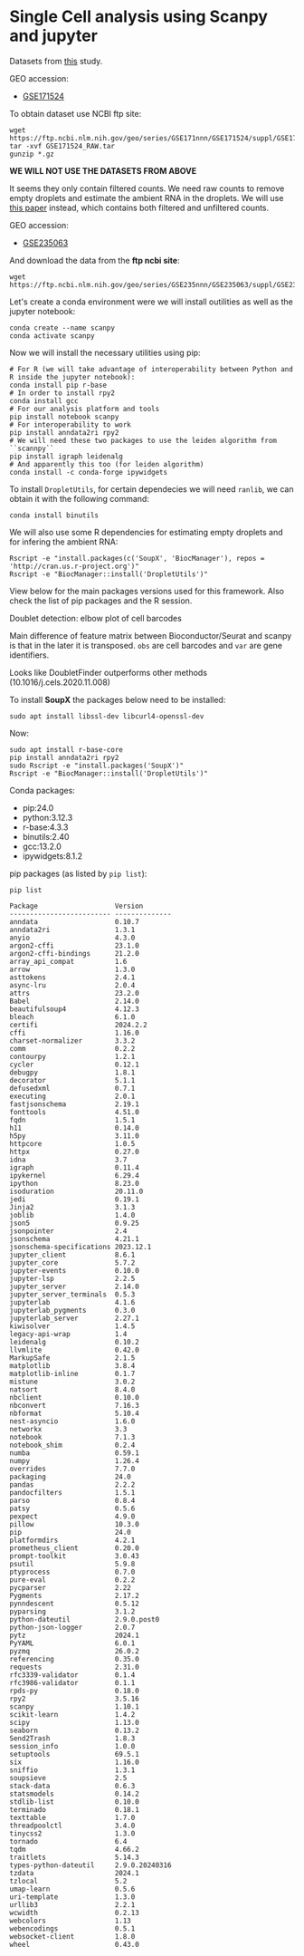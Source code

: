 # Single Cell analysis using Scanpy and jupyter

Datasets from [this](https://www.nature.com/articles/s41586-021-03569-1) study.

GEO accession:
* [GSE171524](https://www.ncbi.nlm.nih.gov/geo/query/acc.cgi?acc=GSE171524)

To obtain dataset use NCBI ftp site:

```
wget https://ftp.ncbi.nlm.nih.gov/geo/series/GSE171nnn/GSE171524/suppl/GSE171524_RAW.tar
tar -xvf GSE171524_RAW.tar
gunzip *.gz
```

**WE WILL NOT USE THE DATASETS FROM ABOVE**

It seems they only contain filtered counts. We need raw counts to remove empty droplets and estimate the ambient RNA in the droplets. We will use [this paper](https://www.cell.com/cancer-cell/fulltext/S1535-6108%2823%2900364-1#secsectitle0095) instead, which contains both filtered and unfiltered counts.

GEO accession:
* [GSE235063](https://www.ncbi.nlm.nih.gov/geo/query/acc.cgi?acc=GSE235063)

And download the data from the **ftp ncbi site**:

```
wget https://ftp.ncbi.nlm.nih.gov/geo/series/GSE235nnn/GSE235063/suppl/GSE235063_RAW.tar
```


Let's create a conda environment were we will install outilities as well as the jupyter notebook:

```
conda create --name scanpy
conda activate scanpy
```

Now we will install the necessary utilities using pip:

```
# For R (we will take advantage of interoperability between Python and R inside the jupyter notebook):
conda install pip r-base
# In order to install rpy2
conda install gcc
# For our analysis platform and tools
pip install notebook scanpy
# For interoperability to work
pip install anndata2ri rpy2
# We will need these two packages to use the leiden algorithm from ``scannpy``
pip install igraph leidenalg
# And apparently this too (for leiden algorithm)
conda install -c conda-forge ipywidgets
```

To install ``DropletUtils``, for certain dependecies we will need ``ranlib``, we can obtain it with the following command:

```
conda install binutils
```

We will also use some R dependencies for estimating empty droplets and for infering the ambient RNA:

```
Rscript -e "install.packages(c('SoupX', 'BiocManager'), repos = 'http://cran.us.r-project.org')"
Rscript -e "BiocManager::install('DropletUtils')"

```

View below for the main packages versions used for this framework. Also check the list of pip packages and the R session.



Doublet detection: elbow plot of cell barcodes

Main difference of feature matrix between Bioconductor/Seurat and scanpy is that in the later it is transposed. ``obs`` are cell barcodes and ``var`` are gene identifiers.

Looks like DoubletFinder outperforms other methods (10.1016/j.cels.2020.11.008)

To install **SoupX** the packages below need to be installed:

```
sudo apt install libssl-dev libcurl4-openssl-dev
```

Now:

```
sudo apt install r-base-core
pip install anndata2ri rpy2
sudo Rscript -e "install.packages('SoupX')"
Rscript -e "BiocManager::install('DropletUtils')"
```

Conda packages:

* pip:24.0
* python:3.12.3
* r-base:4.3.3
* binutils:2.40
* gcc:13.2.0
* ipywidgets:8.1.2

pip packages (as listed by ``pip list``):

```
pip list

Package                   Version
------------------------- --------------
anndata                   0.10.7
anndata2ri                1.3.1
anyio                     4.3.0
argon2-cffi               23.1.0
argon2-cffi-bindings      21.2.0
array_api_compat          1.6
arrow                     1.3.0
asttokens                 2.4.1
async-lru                 2.0.4
attrs                     23.2.0
Babel                     2.14.0
beautifulsoup4            4.12.3
bleach                    6.1.0
certifi                   2024.2.2
cffi                      1.16.0
charset-normalizer        3.3.2
comm                      0.2.2
contourpy                 1.2.1
cycler                    0.12.1
debugpy                   1.8.1
decorator                 5.1.1
defusedxml                0.7.1
executing                 2.0.1
fastjsonschema            2.19.1
fonttools                 4.51.0
fqdn                      1.5.1
h11                       0.14.0
h5py                      3.11.0
httpcore                  1.0.5
httpx                     0.27.0
idna                      3.7
igraph                    0.11.4
ipykernel                 6.29.4
ipython                   8.23.0
isoduration               20.11.0
jedi                      0.19.1
Jinja2                    3.1.3
joblib                    1.4.0
json5                     0.9.25
jsonpointer               2.4
jsonschema                4.21.1
jsonschema-specifications 2023.12.1
jupyter_client            8.6.1
jupyter_core              5.7.2
jupyter-events            0.10.0
jupyter-lsp               2.2.5
jupyter_server            2.14.0
jupyter_server_terminals  0.5.3
jupyterlab                4.1.6
jupyterlab_pygments       0.3.0
jupyterlab_server         2.27.1
kiwisolver                1.4.5
legacy-api-wrap           1.4
leidenalg                 0.10.2
llvmlite                  0.42.0
MarkupSafe                2.1.5
matplotlib                3.8.4
matplotlib-inline         0.1.7
mistune                   3.0.2
natsort                   8.4.0
nbclient                  0.10.0
nbconvert                 7.16.3
nbformat                  5.10.4
nest-asyncio              1.6.0
networkx                  3.3
notebook                  7.1.3
notebook_shim             0.2.4
numba                     0.59.1
numpy                     1.26.4
overrides                 7.7.0
packaging                 24.0
pandas                    2.2.2
pandocfilters             1.5.1
parso                     0.8.4
patsy                     0.5.6
pexpect                   4.9.0
pillow                    10.3.0
pip                       24.0
platformdirs              4.2.1
prometheus_client         0.20.0
prompt-toolkit            3.0.43
psutil                    5.9.8
ptyprocess                0.7.0
pure-eval                 0.2.2
pycparser                 2.22
Pygments                  2.17.2
pynndescent               0.5.12
pyparsing                 3.1.2
python-dateutil           2.9.0.post0
python-json-logger        2.0.7
pytz                      2024.1
PyYAML                    6.0.1
pyzmq                     26.0.2
referencing               0.35.0
requests                  2.31.0
rfc3339-validator         0.1.4
rfc3986-validator         0.1.1
rpds-py                   0.18.0
rpy2                      3.5.16
scanpy                    1.10.1
scikit-learn              1.4.2
scipy                     1.13.0
seaborn                   0.13.2
Send2Trash                1.8.3
session_info              1.0.0
setuptools                69.5.1
six                       1.16.0
sniffio                   1.3.1
soupsieve                 2.5
stack-data                0.6.3
statsmodels               0.14.2
stdlib-list               0.10.0
terminado                 0.18.1
texttable                 1.7.0
threadpoolctl             3.4.0
tinycss2                  1.3.0
tornado                   6.4
tqdm                      4.66.2
traitlets                 5.14.3
types-python-dateutil     2.9.0.20240316
tzdata                    2024.1
tzlocal                   5.2
umap-learn                0.5.6
uri-template              1.3.0
urllib3                   2.2.1
wcwidth                   0.2.13
webcolors                 1.13
webencodings              0.5.1
websocket-client          1.8.0
wheel                     0.43.0
```
